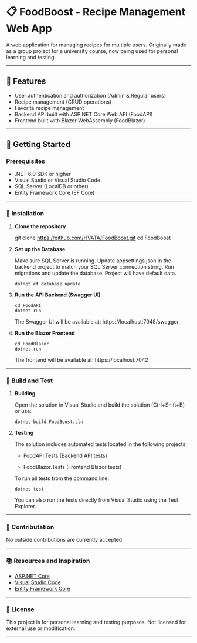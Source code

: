 ﻿# 📋 FoodBoost - Recipe Management Web App

A web application for managing recipes for multiple users. Originally made as a group project for a university course, now being used for personal learning and testing.

---

## 🌟 Features
- User authentication and authorization (Admin & Regular users)
- Recipe management (CRUD operations)
- Favorite recipe management
- Backend API built with ASP.NET Core Web API (FoodAPI)
- Frontend built with Blazor WebAssembly (FoodBlazor)

---

## 🚀 Getting Started

### Prerequisites
- .NET 6.0 SDK or higher
- Visual Studio or Visual Studio Code
- SQL Server (LocalDB or other)
- Entity Framework Core (EF Core)

---

### 🔧 Installation

1. **Clone the repository**
																																																														
	git clone https://github.com/HVATA/FoodBoost.git
    cd FoodBoost

2. **Set up the Database** 
	
	Make sure SQL Server is running.
	Update appsettings.json in the backend project to match your SQL Server connection string.
	Run migrations and update the database. Project will have default data.
    		
	   dotnet ef database update

3. **Run the API Backend (Swagger UI)**
		
	   cd FoodAPI
       dotnet run

	The Swagger UI will be available at: https://localhost:7048/swagger

4. **Run the Blazor Frontend**

	   cd FoodBlazor
       dotnet run

	The frontend will be available at: https://localhost:7042

---

### 🧩 Build and Test

1. **Building**
																																																														
	Open the solution in Visual Studio and build the solution (Ctrl+Shift+B) or use:
    
	   dotnet build FoodBoost.sln

2. **Testing** 
	
	The solution includes automated tests located in the following projects:
	
	  - FoodAPI.Tests (Backend API tests)

	  - FoodBlazor.Tests (Frontend Blazor tests)

	To run all tests from the command line:
    		
	   dotnet test

	You can also run the tests directly from Visual Studio using the Test Explorer.

---

### 🤝 Contributation

No outside contributions are currently accepted.

---

### 📚 Resources and Inspiration

   - [ASP.NET Core](https://github.com/aspnet/Home)
   - [Visual Studio Code](https://github.com/Microsoft/vscode)
   - [Entity Framework Core](https://learn.microsoft.com/en-us/ef/core/)

---

### 📜 License

   This project is for personal learning and testing purposes. Not licensed for external use or modification.

---
